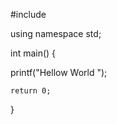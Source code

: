 #include <iostream>
 
using namespace std;
 
int main() {
 
   printf("Hellow World ");
   
    return 0;
}
